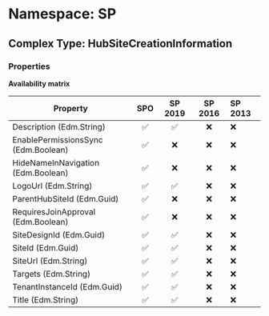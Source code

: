 # Namespace: SP

## Complex Type: HubSiteCreationInformation

### Properties

**Availability matrix**

Property | SPO | SP 2019 | SP 2016 | SP 2013
----------|:---:|:-------:|:-------:|:-------
Description (Edm.String) | ✅ | ✅ | ❌ | ❌
EnablePermissionsSync (Edm.Boolean) | ✅ | ❌ | ❌ | ❌
HideNameInNavigation (Edm.Boolean) | ✅ | ❌ | ❌ | ❌
LogoUrl (Edm.String) | ✅ | ✅ | ❌ | ❌
ParentHubSiteId (Edm.Guid) | ✅ | ❌ | ❌ | ❌
RequiresJoinApproval (Edm.Boolean) | ✅ | ❌ | ❌ | ❌
SiteDesignId (Edm.Guid) | ✅ | ✅ | ❌ | ❌
SiteId (Edm.Guid) | ✅ | ✅ | ❌ | ❌
SiteUrl (Edm.String) | ✅ | ✅ | ❌ | ❌
Targets (Edm.String) | ✅ | ✅ | ❌ | ❌
TenantInstanceId (Edm.Guid) | ✅ | ✅ | ❌ | ❌
Title (Edm.String) | ✅ | ✅ | ❌ | ❌
